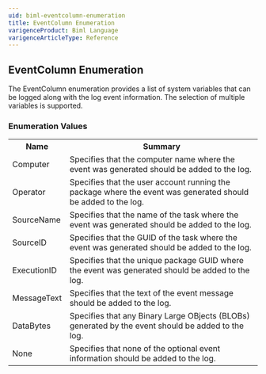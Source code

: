 ```yaml
---
uid: biml-eventcolumn-enumeration
title: EventColumn Enumeration
varigenceProduct: Biml Language
varigenceArticleType: Reference
---
```


## EventColumn Enumeration<div class="LanguageSummary"><div class ="SummaryItem">The EventColumn enumeration provides a list of system variables that can be logged along with the log event information.  The selection of multiple variables is supported.</div></div><div class="EnumValueGroup">### Enumeration Values<table id="EnumValue" class="MemberList"><tbody><tr><th class="MemberNameColumnHeader">Name</th><th class="MemberSummaryColumnHeader">Summary</th></tr><tr class="cd0"><td class="MemberName">Computer</td><td class="MemberSummary"><div class ="SummaryItem">Specifies that the computer name where the event was generated should be added to the log.</div> </td></tr><tr class="cd1"><td class="MemberName">Operator</td><td class="MemberSummary"><div class ="SummaryItem">Specifies that the user account running the package where the event was generated should be added to the log.</div> </td></tr><tr class="cd0"><td class="MemberName">SourceName</td><td class="MemberSummary"><div class ="SummaryItem">Specifies that the name of the task where the event was generated should be added to the log.</div> </td></tr><tr class="cd1"><td class="MemberName">SourceID</td><td class="MemberSummary"><div class ="SummaryItem">Specifies that the GUID of the task where the event was generated should be added to the log.</div> </td></tr><tr class="cd0"><td class="MemberName">ExecutionID</td><td class="MemberSummary"><div class ="SummaryItem">Specifies that the unique package GUID where the event was generated should be added to the log.</div> </td></tr><tr class="cd1"><td class="MemberName">MessageText</td><td class="MemberSummary"><div class ="SummaryItem">Specifies that the text of the event message should be added to the log.</div> </td></tr><tr class="cd0"><td class="MemberName">DataBytes</td><td class="MemberSummary"><div class ="SummaryItem">Specifies that any Binary Large OBjects (BLOBs) generated by the event should be added to the log.</div> </td></tr><tr class="cd1"><td class="MemberName">None</td><td class="MemberSummary"><div class ="SummaryItem">Specifies that none of the optional event information should be added to the log.</div> </td></tr></tbody></table></div>